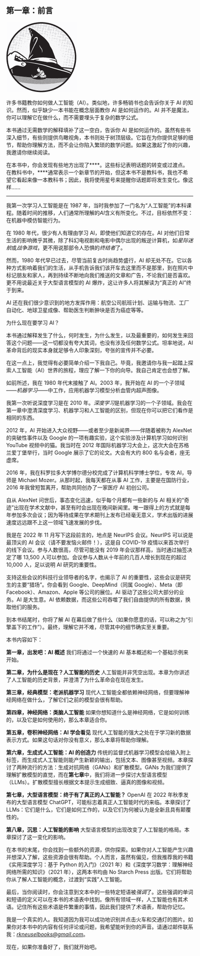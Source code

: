 ## 第一章：**前言**

![Image](img/common.jpg)

许多书籍教你如何做人工智能（AI）。类似地，许多畅销书也会告诉你关于 AI 的知识。然而，似乎缺少一本书能在概念层面教你 AI 是如何运作的。AI 并不是魔法，你可以理解它在做什么，而不需要埋头于复杂的数学公式。

本书通过无需数学的解释填补了这一空白，告诉你 AI 是如何运作的。虽然有些书深入细节，有些则提供鸟瞰视角，本书则处于树顶层级。它旨在为你提供足够的细节，帮助你理解方法，而不会让你陷入繁琐的数学问题。如果这激起了你的兴趣，我邀请你继续阅读。

在本书中，你会发现有些地方出现了****。这些标记表明话题的转变或过渡点。在教科书中，****通常表示一个新章节的开始，但这本书不是教科书，我也不希望它看起来像一本教科书；因此，我将使用星号来提醒你话题即将发生变化。像这样……

****

我第一次学习人工智能是在 1987 年，当时我参加了一门名为“人工智能”的本科课程。随着时间的推移，人们通常所理解的*AI*含义有所变化。不过，目标依然不变：在机器中模仿智能行为。

在 1980 年代，很少有人有理由学习 AI，即使他们知道它的存在。AI 对他们日常生活的影响微乎其微，除了科幻电视剧和电影中偶尔出现的叛逆计算机，如*星际迷航*或*战争游戏*，更不用说那部令人恐惧的*终结者*了。

然而，1980 年代早已过去，尽管当前复古时尚趋势盛行，AI 却无处不在。它以各种方式影响着我们的生活，从手机告诉我们该开车去这里而不是那里，到在照片中标记朋友和家人，再到持续不断地向我们推送的文章和广告，不论我们是否喜欢。更不用说最近关于大型语言模型的 AI 爆炸，这让许多人将其解读为“真正的 AI”终于到来。

AI 还在我们很少意识到的地方发挥作用：航空公司航班计划、运输与物流、工厂自动化、地球卫星成像、帮助医生判断肿块是否为癌症等等。

为什么现在要学习 AI？

本书通过解释发生了什么，何时发生，为什么发生，以及最重要的，如何发生来回答这个问题——这一切都没有夸大其词，也没有涉及任何数学公式。坦率地说，AI 革命背后的现实本身就足够令人印象深刻，夸张的宣传并不必要。

在这一点上，我觉得有必要简单介绍一下我自己。毕竟，我邀请你与我一起踏上探索人工智能（AI）世界的旅程，理应了解一下你的向导。我自己肯定也会想了解。

如前所述，我在 1980 年代末接触了 AI。2003 年，我开始在 AI 的一个子领域——*机器学习*——中工作，应用机器学习模型分析血管内超声图像。

我第一次听说深度学习是在 2010 年。*深度学习*是机器学习的一个子领域。我会在第一章中澄清深度学习、机器学习和人工智能的区别，但现在你可以把它们看作是相同的东西。

2012 年，AI 开始进入大众视野——或者至少是新闻界——伴随着被称为 AlexNet 的突破性事件以及 Google 的一项有趣实验，这个实验涉及计算机学习如何识别 YouTube 视频中的猫。我当时在 2012 年国际机器学习大会上，这次大会在苏格兰爱丁堡举行，当时 Google 展示了它的论文。大会有大约 800 名与会者，座无虚席。

2016 年，我在科罗拉多大学博尔德分校完成了计算机科学博士学位，专攻 AI，导师是 Michael Mozer。从那时起，我每天都在从事 AI 工作，主要是在国防行业，2016 年我曾短暂离开，帮助共同创办了一家医疗 AI 初创公司。

自从 AlexNet 问世后，事态变化迅速，似乎每个月都有一些新的与 AI 相关的“奇迹”出现在学术文献中，甚至有时会出现在晚间新闻里。唯一跟得上的方式就是每年参加多次会议；因为等待成果在学术期刊上发布已经毫无意义，学术出版的进展速度远远跟不上这一领域飞速发展的步伐。

我是在 2022 年 11 月写下这段前言的，地点是 NeurIPS 会议。NeurIPS 可以说是最顶尖的 AI 会议（请不要发恼火邮件！），这是自 COVID-19 疫情以来首次举行的线下会议。参与人数很高，尽管可能没有 2019 年会议那样高，当时通过抽签决定了哪 13,500 人可以参加。会议参与人数从十年前的几百人增长到现在的超过 10,000 人，足以说明 AI 研究的重要性。

支持这些会议的科技行业领导者的名字，也揭示了 AI 的重要性，这些会议是研究生的主要“猎场”。你会看到 Google、DeepMind（同属 Google）、Meta（即 Facebook）、Amazon、Apple 等公司的展位。AI 驱动了这些公司大部分的业务。AI 是大生意。AI 依赖数据，而这些公司吞噬了我们自由提供的所有数据，换取他们的服务。

到本书结尾时，你将了解 AI 在幕后做了些什么（如果你愿意的话，可以称之为“引擎盖下的工作”）。最终，理解它并不难，尽管其中的细节确实至关重要。

本书内容如下：

**第一章，出发吧：AI 概述** 我们将通过一个快速的 AI 基本概述和一个基础示例来开始。

**第二章，为什么是现在？人工智能的历史** 人工智能并非凭空出现。本章为你讲述了人工智能的历史背景，并澄清了为什么革命会在现在发生。

**第三章，经典模型：老派机器学习** 现代人工智能全都依赖神经网络，但要理解神经网络在做什么，了解它们之前的模型会很有帮助。

**第四章，神经网络：类脑人工智能** 如果你想知道什么是神经网络，它是如何训练的，以及它是如何使用的，那么本章适合你。

**第五章，卷积神经网络：AI 学会看见** 现代人工智能的强大之处在于学习新的数据表示方式。如果这句话对你没有意义，那么本章将帮助你理解。

**第六章，生成式人工智能：AI 的创造力** 传统的监督式机器学习模型会给输入附上标签，而生成式人工智能则能产生新颖的输出，包括文本、图像甚至视频。本章探讨了两种流行的方法：生成对抗网络（GANs）和扩散模型。GANs 为我们提供了理解扩散模型的直觉，而在**第七章**中，我们将进一步探讨大型语言模型（LLMs）。扩散模型擅长根据文本提示生成细致、逼真的图像和视频。

**第七章，大型语言模型：终于有了真正的人工智能？** OpenAI 在 2022 年秋季发布的大型语言模型 ChatGPT，可能标志着真正人工智能时代的来临。本章探讨了 LLMs：它们是什么，它们是如何工作的，以及它们为何被认为是全新且具有颠覆性的。

**第八章，沉思：人工智能的影响** 大型语言模型的出现改变了人工智能的格局。本章探讨了这一变化的影响。

在本书的末尾，你会找到一些额外的资源，供你探索。如果你对人工智能产生兴趣并想深入了解，这些资源会很有帮助。个人而言，虽然有偏见，但我推荐我的书籍《实用深度学习：基于 Python 的入门》（2021 年）和《深度学习数学：理解神经网络所需的知识》（2021 年），这两本书均由 No Starch Press 出版。它们将帮助你从了解人工智能的概念，过渡到“实践”人工智能。

最后，当你阅读时，你会注意到文本中的一些特定短语被*强调*了。这些强调的单词和短语的定义可以在本书的术语表中找到。像所有领域一样，人工智能也有其术语。记住所有这些术语是件繁重的事情，因此我们提供了术语表，帮助你记忆。

我是一个真实的人。我知道因为我可以成功地识别并点击火车和交通灯的图片。如果你对本书中的内容有任何评论或问题，我希望能听到你的声音。请通过邮件联系我：*rkneuselbooks@gmail.com*。

现在，如果你准备好了，我们就开始吧。
